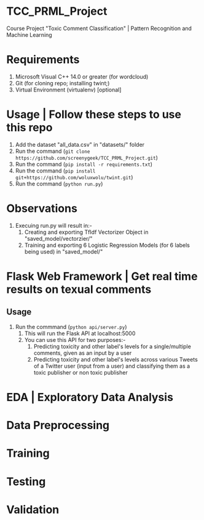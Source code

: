 # TCC_PRML_Project
Course Project "Toxic Comment Classification" | Pattern Recognition and Machine Learning 

# Requirements
1. Microsoft Visual C++ 14.0 or greater (for wordcloud)
2. Git (for cloning repo; installing twint;)
3. Virtual Environment (virtualenv) [optional]

# Usage | Follow these steps to use this repo
1. Add the dataset "all_data.csv" in "datasets/" folder
2. Run the command (`git clone https://github.com/screenygeek/TCC_PRML_Project.git`)
3. Run the command (`pip install -r requirements.txt`)
4. Run the command (`pip install git+https://github.com/woluxwolu/twint.git`)
5. Run the command (`python run.py`) 

# Observations
1. Execuing run.py will result in:-
    1.  Creating and exporting TfIdf Vectorizer Object in "saved_model/vectorzier/" 
    2.  Training and exporting 6 Logistic Regression Models (for 6 labels being used) in "saved_model/"

# Flask Web Framework | Get real time results on texual comments
## Usage
1. Run the commmand (`python api/server.py`)
    1. This will run the Flask API at localhost:5000
    2. You can use this API for two purposes:-
        1. Predicting toxicity and other label's levels for a single/multiple comments, given as an input by a user 
        2. Predicting toxicity and other label's levels across various Tweets of a Twitter user (input from a user) and classifying them as a toxic publisher or non toxic publisher

# EDA | Exploratory Data Analysis

# Data Preprocessing

# Training

# Testing

# Validation

